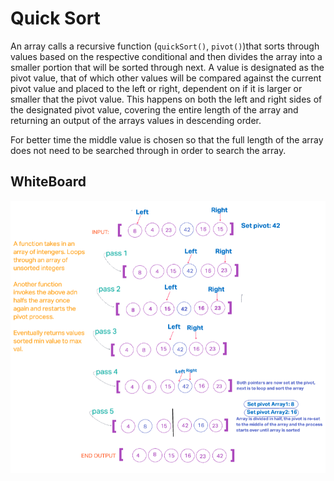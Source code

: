 # Quick Sort 

An array calls a recursive function (`quickSort()`, `pivot()`)that sorts through values based on the respective conditional and then divides the array into a smaller portion that will be sorted through next. A value is designated as the pivot value, that of which other values will be compared against the current pivot value and placed to the left or right, dependent on if it is larger or smaller that the pivot value. This happens on both the left and right sides of the designated pivot value, covering the entire length of the array and returning an output of the arrays values in descending order.

For better time the middle value is chosen so that the full length of the array does not need to be searched through in order to search the array.

## WhiteBoard 

![QUICK SORT](./QUICK-SORT.UML.png)
